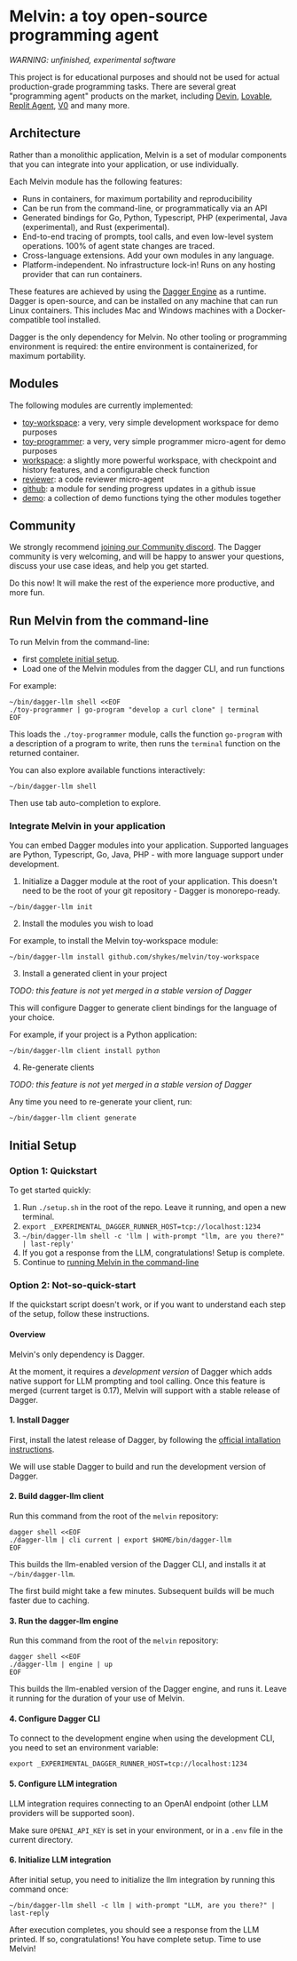 # Melvin: a toy open-source programming agent

*WARNING: unfinished, experimental software*

This project is for educational purposes and should not be used for actual production-grade programming tasks.
There are several great "programming agent" products on the market, including [Devin](https://devin.ai), [Lovable](https://lovable.dev), [Replit Agent](https://replit.com), [V0](https://v0.dev) and many more.

## Architecture

Rather than a monolithic application, Melvin is a set of modular components that you can integrate into your application,
or use individually.

Each Melvin module has the following features:

- Runs in containers, for maximum portability and reproducibility
- Can be run from the command-line, or programmatically via an API
- Generated bindings for Go, Python, Typescript, PHP (experimental, Java (experimental), and Rust (experimental).
- End-to-end tracing of prompts, tool calls, and even low-level system operations. 100% of agent state changes are traced.
- Cross-language extensions. Add your own modules in any language.
- Platform-independent. No infrastructure lock-in! Runs on any hosting provider that can run containers.

These features are achieved by using the [Dagger Engine](https://dagger.io) as a runtime.
Dagger is open-source, and can be installed on any machine that can run Linux containers.
This includes Mac and Windows machines with a Docker-compatible tool installed.

Dagger is the only dependency for Melvin. No other tooling or programming environment is required:
the entire environment is containerized, for maximum portability.

## Modules

The following modules are currently implemented:

- [toy-workspace](./toy-workspace): a very, very simple development workspace for demo purposes
- [toy-programmer](./toy-programmer): a very, very simple programmer micro-agent for demo purposes
- [workspace](./workspace): a slightly more powerful workspace, with checkpoint and history features, and a configurable check function
- [reviewer](./reviewer): a code reviewer micro-agent
- [github](./github): a module for sending progress updates in a github issue
- [demo](./demo): a collection of demo functions tying the other modules together

## Community

We strongly recommend [joining our Community discord](https://discord.gg/KK3AfBP8Gw).
The Dagger community is very welcoming, and will be happy to answer your questions, discuss your use case ideas, and help you get started.

Do this now! It will make the rest of the experience more productive, and more fun.

## Run Melvin from the command-line

To run Melvin from the command-line:

- first [complete initial setup](#initial-setup).
- Load one of the Melvin modules from the dagger CLI, and run functions

For example:

```console
~/bin/dagger-llm shell <<EOF
./toy-programmer | go-program "develop a curl clone" | terminal
EOF
```

This loads the `./toy-programmer` module, calls the function `go-program` with a description of a
program to write, then runs the `terminal` function on the returned container.

You can also explore available functions interactively:

```console
~/bin/dagger-llm shell
```

Then use tab auto-completion to explore.


### Integrate Melvin in your application

You can embed Dagger modules into your application.
Supported languages are Python, Typescript, Go, Java, PHP - with more language support under development.

1. Initialize a Dagger module at the root of your application.
This doesn't need to be the root of your git repository - Dagger is monorepo-ready.

```console
~/bin/dagger-llm init
```

2. Install the modules you wish to load

For example, to install the Melvin toy-workspace module:

```console
~/bin/dagger-llm install github.com/shykes/melvin/toy-workspace
```

3. Install a generated client in your project

*TODO: this feature is not yet merged in a stable version of Dagger*

This will configure Dagger to generate client bindings for the language of your choice.

For example, if your project is a Python application:

```console
~/bin/dagger-llm client install python
```

4. Re-generate clients

*TODO: this feature is not yet merged in a stable version of Dagger*

Any time you need to re-generate your client, run:

```console
~/bin/dagger-llm client generate
```

## Initial Setup

### Option 1: Quickstart

To get started quickly:

1. Run `./setup.sh` in the root of the repo. Leave it running, and open a new terminal.
2. `export _EXPERIMENTAL_DAGGER_RUNNER_HOST=tcp://localhost:1234`
3. `~/bin/dagger-llm shell -c 'llm | with-prompt "llm, are you there?" | last-reply'`
4. If you got a response from the LLM, congratulations! Setup is complete.
5. Continue to [running Melvin in the command-line](#run-melvin-from-the-command-line)

### Option 2: Not-so-quick-start

If the quickstart script doesn't work, or if you want to understand each step of the setup, follow these instructions.

#### Overview

Melvin's only dependency is Dagger.

At the moment, it requires a *development version* of Dagger which adds native support for LLM prompting and tool calling.
Once this feature is merged (current target is 0.17), Melvin will support with a stable release of Dagger.

#### 1. Install Dagger

First, install the latest release of Dagger,
by following the [official intallation instructions](https://docs.dagger.io/install).

We will use stable Dagger to build and run the development version of Dagger.

#### 2. Build dagger-llm client

Run this command from the root of the `melvin` repository:

```console
dagger shell <<EOF
./dagger-llm | cli current | export $HOME/bin/dagger-llm
EOF
```

This builds the llm-enabled version of the Dagger CLI, and installs it at `~/bin/dagger-llm`.

The first build might take a few minutes. Subsequent builds will be much faster due to caching.


#### 3. Run the dagger-llm engine

Run this command from the root of the `melvin` repository:

```console
dagger shell <<EOF
./dagger-llm | engine | up
EOF
```

This builds the llm-enabled version of the Dagger engine, and runs it.
Leave it running for the duration of your use of Melvin.


#### 4. Configure Dagger CLI

To connect to the development engine when using the development CLI, you need to set an environment variable:

```console
export _EXPERIMENTAL_DAGGER_RUNNER_HOST=tcp://localhost:1234
```

#### 5. Configure LLM integration

LLM integration requires connecting to an OpenAI endpoint (other LLM providers will be supported soon).

Make sure `OPENAI_API_KEY` is set in your environment, or in a `.env` file in the current directory.

#### 6. Initialize LLM integration

After initial setup, you need to initialize the llm integration by running this command once:

```console
~/bin/dagger-llm shell -c llm | with-prompt "LLM, are you there?" | last-reply
```

After execution completes, you should see a response from the LLM printed.
If so, congratulations! You have complete setup. Time to use Melvin!
